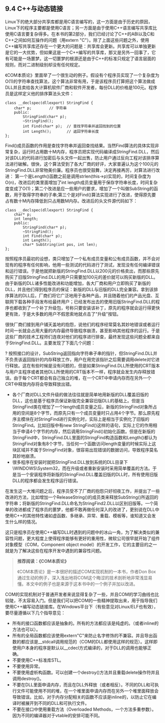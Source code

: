## 9.4 C++与动态链接

Linux下的绝大部分共享库都是用C语言编写的，这一方面是由于历史的原因，Linux下的程序主要都是使用C语言；另一方面是由于使用C++语言编写共享库比使用C语言要复杂得多。在本书的第2部分，我们已经讨论了C++的ABI以及C和C++之间如何互操作的问题（用extern
"C"）。除了上面这些问题之外，使用C++编写共享库还存在一个更大的问题是：共享库会更新。共享库可以单独更新是它的一大优势，但如果这是一个C++编写的共享库，那又是另外一回事了，它有可能是一场噩梦。这一切噩梦的根源还是由于C++的标准只规定了语言层面的规则，而对二进制级别却没有任何规定。

《COM本质论》里面举了一个很生动的例子。假设有个程序员实现了一个复杂度为O(1)的字符串查找算法，这个算法非常有用，于是该程序员打算把这个算法做成DLL并且卖给各大计算机软件厂商和软件开发者，每份DLL的价格是100元。程序员是这样定义他的排序算法头文件：

    class __declspec(dllexport) StringFind {
        char* p;        // 字符串
        public:
            StringFind(char* p);
            ~StringFind();
            int Find(char* p);  // 查找字符串并返回找到的位置
            int Length();       // 返回字符串长度
    };

Find()成员函数的作用是查找字符串并返回查找结果。当然Find算法的具体实现非常复杂，运行时占用数十M内存，程序员把实现代码编译成StringFind.DLL，然后对该DLL的代码进行加密后与头文件一起出售，防止用户通过反向工程对该排序算法进行破解。很快，这个算法受到了各大厂商的好评，大家普遍认为这个100元的StringFind.DLL非常物美价廉。程序员也很受鼓舞，决定再接再厉，对算法进行改进：
第一个是Length()函数之前是调用strlen(this-\>p)实现的，时间复杂度为O(n)，改进后的类里面增加了int
length成员变量用于保存字符串长度，时间复杂度变成了O(1)；第二个改进是应一些用户的要求，增加了一个叫做SubString的函数，用于取得字符串的子串;第三个是对Find()算法实现进行了改进，使得原先要占有数十M内存降低到只占用数M内存。改进后的头文件源代码如下：

    class __declspec(dllexport) StringFind {
        char* p;
        int length;
        public:
            StringFind(char* p);
            ~StringFind();
            int Find(char* p);
            int Length();
            char* SubString(int pos, int len);
    };

按照程序员最初的设想，类只增加了一个私有成员变量和公有成员函数，并不会对现有的程序有任何影响，他用一些测试的代码进行了测试，发现没有任何编译错误和运行错误。于是他就把新版的StringFind.DLL以200元的价格卖出，而那些原先购买了旧版StringFind.DLL的用户只需要加100元的差价就可以购买新版的DLL。由于新版的DLL诸多性能改进和功能增加，各大厂商和用户立即购买了新版的DLL，并且他们得到程序员的保证：新版的DLL与旧版的DLL完全兼容。拿到该排序算法的DLL后，厂商们将它广泛地用于各种产品，并且随着他们的产品光盘、互联网下载各种手段发布给最终用户；已经发布出去的使用旧版StringFind.DLL的程序也都收到了一个补丁升级包，号称只要安装该补丁，原先的程序就会运行得更快更有效，于是大多数的用户不假思索地就点击了"升级"按钮。

很快厂商们接到用户铺天盖地的抱怨，说他们的程序经常莫名其妙地错误或者运行时间一长就会占用大量的内存最终导致程序崩溃，甚至影响其他程序的运行。于是这些厂商的技术工程师们连夜对他们的程序进行排查，最终发现这些问题全都来自于StringFind.DLL。主要发现了下面几个问题：

?
按照接口的设计，SubString返回指向字符串子串的指针，但StringFind.DLL并不负责该返回指针的内存释放工作，用户在用完该指针之后需要调用delete对它进行释放。这在有些时候是没有问题的，但是如果StringFind.DLL所使用的CRT版本与用户主程序或者其他DLL所使用的CRT版本不一样，程序就会发生内存释放错误。由于每个CRT都会有自己独立的堆，在一个CRT中申请内存而在另外一个CRT中释放内存将会导致释放出错。

- 各个厂商对DLL文件升级的做法往往就是简单地用新版的DLL覆盖旧版的DLL，这也是基于程序员保证新版完全兼容旧版DLL的基础上。但是当StringFind类在增加了一个length成员变量之后，新版的StringFind对象所占用的空间是8个字节，而原先只有一个成员变量时只占用4个字节。那么原先程序主模块在对StringFind进行实例化时，实际上是相当于实例化了旧版的StringFind。比如旧版中有new
  StringFind()这样的语句，实际上它的作用相当于申请4个字节的内存，然后调用StringFind()初始化函数。但是在新版的StringFind中，StringFind.DLL里面的StringFind构造函数和Length()都认为StringFind对象有8个字节，当任何一个函数访问length变量的时候实际上这块区域并不属于StringFind对象，很容易出现错误的数据访问，导致程序莫名其妙地崩溃。
- 很多程序在安装时就把StringFind.DLL放到系统的DLL目录下\\WINDOWS\\System32，而在升级或者重新安装时采用简单覆盖的方法。于是当一个安装程序将新版的StringFind.DLL覆盖旧版的DLL时，所有使用旧版DLL的程序都会发生程序运行错误。

在发生这一大堆问题之后，程序员受不了厂商的抱怨只好彻夜工作，并提出了一些改进的方法，比如增加一个ReleaseString()的成员类来释放SubString()所返回的字符串；将新版的StringFind.DLL命名为StringFind2.DLL以区别旧版等。一个简单的改进都成了程序员的噩梦，他都不敢再做任何深入的改进了，更别说在DLL中使用C++的其他特性诸如虚函数、多继承、异常、重载、模板等，谁知道又会发生什么样的情况。

这只是程序员在使用C++编写DLL时遇到的问题中的冰山一角，为了解决类似的兼容性问题，更大程度上使得程序能够有更好的重用性，微软公司很早就开始了组件对象模型（COM，Component
object
model）的开发工作，它的主要目的之一就是为了解决这些在程序开发中遇到的兼容性问题。

> **推荐阅读：《COM本质论》**
>
> 《COM本质论》是一本很好的描述COM实现机制的一本书，作者Don
> Box通过生动的例子，深入浅出地将COM这个晦涩的技术剖析地非常浅显易懂。本文中的例子也是来源于这本书中的一个例子并加以改进。

COM的实现机制对于普通开发者来说显得复杂了一些，并且COM的学习曲线也比较陡，不太容易入门。但是我们可以把COM的一些精神提取出来，用于指导我们使用C++编写动态链接库。在Windows平台下（有些意见对Linux/ELF也有效），要尽量遵循以下几个指导意见：

- 所有的接口函数都应该是抽象的。所有的方法都应该是纯虚的。（或者inline的方法也可以）。
- 所有的全局函数都应该使用extern"C"来防止名字修饰的不兼容。并且导出函数的都应该是\_\_stdcall调用规范的（COM的DLL都使用这样的规范）。这样即使用户本身的程序是默认以\_\_cdecl方式编译的，对于DLL的调用也能够正确。
- 不要使用C++标准库STL。
- 不要使用异常。
- 不要使用虚析构函数。可以创建一个destroy()方法并且重载delete操作符并且调用destroy()。
- 不要在DLL里面申请内存，而且在DLL外释放（或者相反）。不同的DLL和可执行文件可能使用不同的堆，在一个堆里面申请内存而在另外一个堆里面释放会导致错误。比如，对于内存分配相关的函数不应该是inline的，以防止它在编译时被展开到不同的DLL和可执行文件。
- 不要在接口中使用重载方法（Overloaded
  Methods，一个方法多重参数）。因为不同的编译器对于vtable的安排可能不同。
